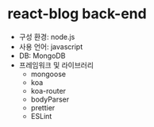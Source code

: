 # react-blog back-end

- 구성 환경: node.js
- 사용 언어: javascript
- DB: MongoDB
- 프레임워크 및 라이브러리
    - mongoose
    - koa
    - koa-router
    - bodyParser
    - prettier
    - ESLint